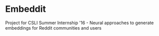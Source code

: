 # Embeddit
Project for CSLI Summer Internship '16 - Neural approaches to generate embeddings for Reddit communities and users
